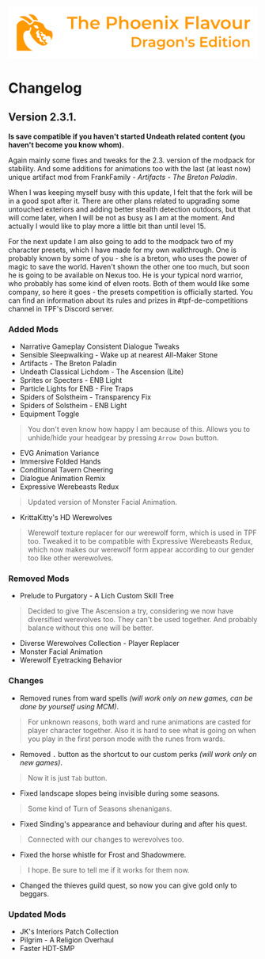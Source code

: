 ![image](images/Banner.webp)

# Changelog

## Version 2.3.1.

**Is save compatible if you haven't started Undeath related content (you haven't become you know whom).**

Again mainly some fixes and tweaks for the 2.3. version of the modpack for stability. And some additions for animations too with the last (at least now) unique artifact mod from FrankFamily - _Artifacts - The Breton Paladin_. 

When I was keeping myself busy with this update, I felt that the fork will be in a good spot after it. 
There are other plans related to upgrading some untouched exteriors and adding better stealth detection outdoors, but that will come later, 
when I will be not as busy as I am at the moment. And actually I would like to play more a little bit than until level 15.

For the next update I am also going to add to the modpack two of my character presets, which I have made for my own walkthrough.
One is probably known by some of you - she is a breton, who uses the power of magic to save the world. 
Haven't shown the other one too much, but soon he is going to be available on Nexus too. He is your typical nord warrior, who probably has some kind of elven roots. 
Both of them would like some company, so here it goes - the presets competition is officially started. You can find an information about its rules and prizes
in #tpf-de-competitions channel in TPF's Discord server.

### Added Mods

* Narrative Gameplay Consistent Dialogue Tweaks
* Sensible Sleepwalking - Wake up at nearest All-Maker Stone
* Artifacts - The Breton Paladin
* Undeath Classical Lichdom - The Ascension (Lite)
* Sprites or Specters - ENB Light
* Particle Lights for ENB - Fire Traps
* Spiders of Solstheim - Transparency Fix
* Spiders of Solstheim - ENB Light
* Equipment Toggle
> You don't even know how happy I am because of this. Allows you to unhide/hide your headgear by pressing `Arrow Down` button. 
* EVG Animation Variance
* Immersive Folded Hands
* Conditional Tavern Cheering
* Dialogue Animation Remix
* Expressive Werebeasts Redux
> Updated version of Monster Facial Animation.
* KrittaKitty's HD Werewolves
> Werewolf texture replacer for our werewolf form, which is used in TPF too. Tweaked it to be compatible with Expressive Werebeasts Redux, which now makes our werewolf form appear according to our gender too like other werewolves.

### Removed Mods

* Prelude to Purgatory - A Lich Custom Skill Tree
> Decided to give The Ascension a try, considering we now have diversified werevolves too. They can't be used together. And probably balance without this one will be better.
* Diverse Werewolves Collection - Player Replacer
* Monster Facial Animation
* Werewolf Eyetracking Behavior

### Changes

* Removed runes from ward spells _(will work only on new games, can be done by yourself using MCM)_.
> For unknown reasons, both ward and rune animations are casted for player character together. Also it is hard to see what is going on when you play in the first person mode with the runes from wards.
* Removed `.` button as the shortcut to our custom perks _(will work only on new games)_.
> Now it is just `Tab` button.
* Fixed landscape slopes being invisible during some seasons.
> Some kind of Turn of Seasons shenanigans.
* Fixed Sinding's appearance and behaviour during and after his quest.
> Connected with our changes to werevolves too.
* Fixed the horse whistle for Frost and Shadowmere.
> I hope. Be sure to tell me if it works for them now.
* Changed the thieves guild quest, so now you can give gold only to beggars.

### Updated Mods

* JK's Interiors Patch Collection
* Pilgrim - A Religion Overhaul
* Faster HDT-SMP
